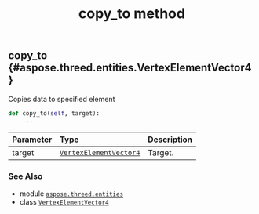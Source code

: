 ﻿---
title: copy_to method
second_title: Aspose.3D for Python via .NET API References
description: 
type: docs
weight: 30
url: /aspose.threed.entities/vertexelementvector4/copy_to/
is_root: false
---

## copy_to {#aspose.threed.entities.VertexElementVector4}

Copies data to specified element



```python
def copy_to(self, target):
    ...
```


| Parameter | Type | Description |
| :- | :- | :- |
| target | [`VertexElementVector4`](/3d/python-net/aspose.threed.entities/vertexelementvector4) | Target. |



### See Also
* module [`aspose.threed.entities`](../../)
* class [`VertexElementVector4`](/3d/python-net/aspose.threed.entities/vertexelementvector4)
